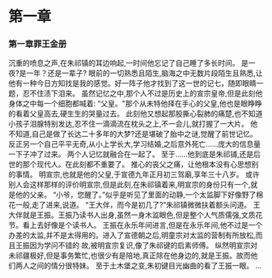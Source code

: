 # 第一章

### 第一章罪王金册

沉重的喷息之声,在朱祁镇的耳边响起,一时间他忘记了自己睡了多长时间。
是一夜?是一年？还是一辈子?
眼前的一切熟悉且陌生,脑海之中无数片段陌生且熟悉,让他有一种今日方知找是我的感觉。好一阵子他才找到了这一世的记七，随即眼睛一题，忍不住渍下泪来。
虽然记忆之中,那个人不过是历史上的宣宗皇帝,但是此刻他身体之中每一个细胞都喊着: “父皇。"那个从未特他择在手心的父皇,他也是眼睁睁的看着父皇高去,硬生生的哭量过去。
此刻他又想起那股撕心裂肺的痛楚,也不知道小孩子泪腺特别发达,忍不住一滴滴流在枕头之上,不一会儿,就打握了一大片。
他不知道,自己是做了长达二十多年的大梦?还是堪破了胎中之谜,觉醒了前世记忆。反正另一个自己平平无奇,从小上学长大,学习结婚,之后意外死亡……庞大的信息量一下子冲了过来。
两个人记忆就融合在一起了。
至于……他到底是朱祁铺,还是后世的那个现代人。在此刻都不重要了。
推心的丧父之痛，让他根本没有心思想别的事情。
明宣宗,也就是他的父皇,于宣德九年正月初三驾廟,享年三十八岁。
或许别人会这样那样的评价明宣宗,但是此刻,在朱祁镇着来,明宣宗的身份只有一个,就是他的父亲。
“小爷，您醒了。”似乎是听见了里面的动静,一个太监脚下好像野了棉花一般,走了进来,说道。
“王大伴，而今是初几了?”朱祁镇微微扶着额头问道。
王大伴就是王振。王振乃读书人出身,虽然一身木监眼色,但是整个人气质儒强,文质花节。看上去好像是个读书人。
王振在永乐年间进言,但是在永乐年间,他不过是一个办差的太监,并不是太得用的。进入了宣德朝之后,明童宗对太监的营制有所放松,而且王振因为学问不错的 故,被明宣宗复识,像了朱祁键的启素师傅。
纵然明宣宗对未祁疆极好,但是事务繁忙,也很少有是陪地,真正除在他身边的,就是王振。故而他们两人之间的情分很特妹。
至于土木堡之变,朱初键目光幽曲的看了王振一眼。
…